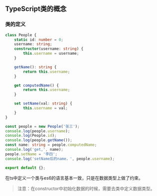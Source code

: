 ## TypeScript类的概念



### 类的定义

```typescript
class People {
    static id: number = 0;
    username: string;
    constructor(username: string) {
        this.username = username;
    }

    getName(): string {
        return this.username;
    }

    get computedName() {
        return this.username;
    }

    set setName(val: string) {
        this.username = val;
    }
}

const people = new People('张三');
console.log(people.username);
console.log(People.id);
console.log(people.getName());
const name: string = people.computedName;
console.log('get,', name);
people.setName = '李四';
console.log('setName后的name，', people.username);

export default {};
```

在ts中定义一个类与es6的语言基本一致，只是在数据类型上做了约束。

> 注意：在constructor中初始化数据的时候，需要去类中定义数据类型。